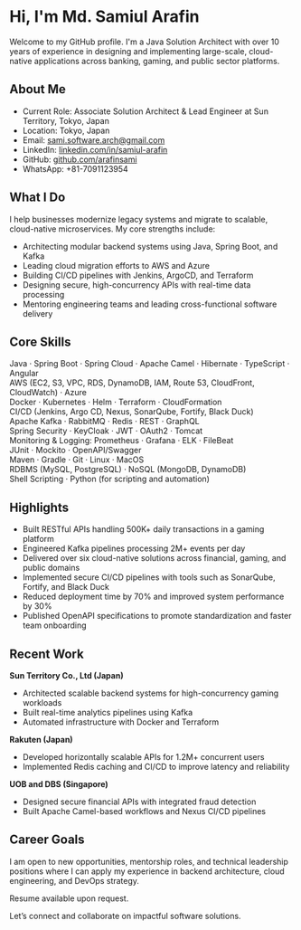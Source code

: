# Hi, I'm Md. Samiul Arafin

Welcome to my GitHub profile. I'm a Java Solution Architect with over 10 years of experience in designing and implementing large-scale, cloud-native applications across banking, gaming, and public sector platforms.

## About Me

- Current Role: Associate Solution Architect & Lead Engineer at Sun Territory, Tokyo, Japan  
- Location: Tokyo, Japan  
- Email: sami.software.arch@gmail.com  
- LinkedIn: [linkedin.com/in/samiul-arafin](https://www.linkedin.com/in/samiul-arafin)  
- GitHub: [github.com/arafinsami](https://github.com/arafinsami)  
- WhatsApp: +81-7091123954  

## What I Do

I help businesses modernize legacy systems and migrate to scalable, cloud-native microservices. My core strengths include:

- Architecting modular backend systems using Java, Spring Boot, and Kafka  
- Leading cloud migration efforts to AWS and Azure  
- Building CI/CD pipelines with Jenkins, ArgoCD, and Terraform  
- Designing secure, high-concurrency APIs with real-time data processing  
- Mentoring engineering teams and leading cross-functional software delivery  

## Core Skills

Java · Spring Boot · Spring Cloud · Apache Camel · Hibernate · TypeScript · Angular  
AWS (EC2, S3, VPC, RDS, DynamoDB, IAM, Route 53, CloudFront, CloudWatch) · Azure  
Docker · Kubernetes · Helm · Terraform · CloudFormation  
CI/CD (Jenkins, Argo CD, Nexus, SonarQube, Fortify, Black Duck)  
Apache Kafka · RabbitMQ · Redis · REST · GraphQL  
Spring Security · KeyCloak · JWT · OAuth2 · Tomcat  
Monitoring & Logging: Prometheus · Grafana · ELK · FileBeat  
JUnit · Mockito · OpenAPI/Swagger  
Maven · Gradle · Git · Linux · MacOS  
RDBMS (MySQL, PostgreSQL) · NoSQL (MongoDB, DynamoDB)  
Shell Scripting · Python (for scripting and automation)  

## Highlights

- Built RESTful APIs handling 500K+ daily transactions in a gaming platform  
- Engineered Kafka pipelines processing 2M+ events per day  
- Delivered over six cloud-native solutions across financial, gaming, and public domains  
- Implemented secure CI/CD pipelines with tools such as SonarQube, Fortify, and Black Duck  
- Reduced deployment time by 70% and improved system performance by 30%  
- Published OpenAPI specifications to promote standardization and faster team onboarding  

## Recent Work

**Sun Territory Co., Ltd (Japan)**  
- Architected scalable backend systems for high-concurrency gaming workloads  
- Built real-time analytics pipelines using Kafka  
- Automated infrastructure with Docker and Terraform  

**Rakuten (Japan)**  
- Developed horizontally scalable APIs for 1.2M+ concurrent users  
- Implemented Redis caching and CI/CD to improve latency and reliability  

**UOB and DBS (Singapore)**  
- Designed secure financial APIs with integrated fraud detection  
- Built Apache Camel-based workflows and Nexus CI/CD pipelines  

## Career Goals

I am open to new opportunities, mentorship roles, and technical leadership positions where I can apply my experience in backend architecture, cloud engineering, and DevOps strategy.

Resume available upon request.

Let’s connect and collaborate on impactful software solutions.
